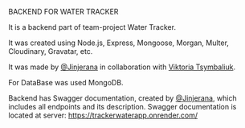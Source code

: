 BACKEND FOR WATER TRACKER

It is a backend part of team-project Water Tracker.

It was created using Node.js, Express, Mongoose, Morgan, Multer, Cloudinary, Gravatar, etc.

It was made by [@Jinjerana](https://github.com/Jinjerana) in collaboration with [Viktoria Tsymbaliuk](https://github.com/vika-tsymbaliyk).

For DataBase was used MongoDB.

Backend has Swagger documentation, created by [@Jinjerana](https://github.com/Jinjerana), which includes all endpoints and its description.
Swagger documentation is located at server: https://trackerwaterapp.onrender.com/

